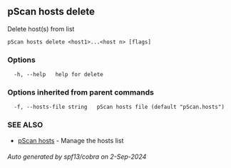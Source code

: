 ## pScan hosts delete

Delete host(s) from list

```
pScan hosts delete <host1>...<host n> [flags]
```

### Options

```
  -h, --help   help for delete
```

### Options inherited from parent commands

```
  -f, --hosts-file string   pScan hosts file (default "pScan.hosts")
```

### SEE ALSO

* [pScan hosts](pScan_hosts.md)	 - Manage the hosts list

###### Auto generated by spf13/cobra on 2-Sep-2024
